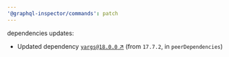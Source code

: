 ```yaml
---
'@graphql-inspector/commands': patch
---
```

dependencies updates:
  - Updated dependency [`yargs@18.0.0` ↗︎](https://www.npmjs.com/package/yargs/v/18.0.0) (from
    `17.7.2`, in `peerDependencies`)
